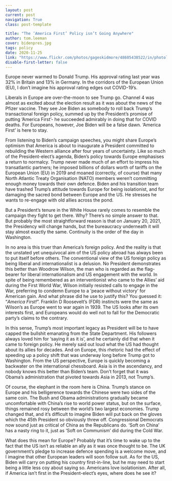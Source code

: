 ```yaml
---
layout: post
current: post
navigation: True
class: post-template

title: "The ‘America First’ Policy isn’t Going Anywhere"
author: tom.leeman
cover: bidenpres.jpg
tags: policy
date: 2020-11-25
link: "https://www.flickr.com/photos/gageskidmore/48605438522/in/photolist-2h45zaf-2h46xuW-2igL3MM-2gv9dGq-2gv9ADn-2igMctZ-2h45KHj-2igL8ik-2h46zHd-2h45Rkb-2gYyFvG-2h45Sdt-2h45MVf-2h45SwE-2itrhqA-2gX8SAZ-2h46zBm-2h45Rdc-2gX88X6-2igLcf3-2h46A3g-2igM7nr-94dP6i-2h46AnV-2gv9QEy-2gv9pBM-2gYxXx7-2h45RRX-2h45zVy-2igMddu-2if4pYi-2gYxVq6-TeUskZ-2h45R7f-2h45MKa-2gYyG88-2if11qd-2h45Mr9-2iuYo11-2ho9vJF-2if12uC-2if3qdH-2iv1UZp-2igLbq2-2h46zu7-2gYxPoG-2iuYoaj-2gYyHT2-2if12ZA-2h46yAt/"
disable-first-letter: false
---
```

<p>Europe never warmed to Donald Trump. His approval rating last year was 32% in Britain and 13% in Germany. In the corridors of the European Union (EU), I don’t imagine his approval rating edges out COVID-19’s.&nbsp;</p><p>Liberals in Europe are over-the-moon to see Trump go. Channel 4 was almost as excited about the election result as it was about the news of the Pfizer vaccine. They see Joe Biden as somebody to roll back Trump’s transactional foreign policy, summed up by the President’s promise of putting ‘America First’- he succeeded admirably in doing that for COVID deaths. For Europeans, however, Joe Biden will be a false dawn. ‘America First’ is here to stay.&nbsp;</p><p>From listening to Biden’s campaign speeches, you might share Europe’s optimism that America is about to inaugurate a President committed to rebuilding the Western alliance after four years of uncertainty. Like so much of the President-elect’s agenda, Biden’s policy towards Europe emphasises a return to normalcy. Trump never made much of an effort to impress his transatlantic partners; he imposed billions of dollars worth of tariffs on the European Union (EU) in 2019 and moaned (correctly, of course) that many North Atlantic Treaty Organisation (NATO) members weren’t committing enough money towards their own defence. Biden and his transition team have trashed Trump’s attitude towards Europe for being isolationist, and for damaging the sacred bond between Europe and the US. He stresses he wants to re-engage with old allies across the pond.</p><p>But a President’s tenure in the White House rarely comes to resemble the campaign they fight to get there. Why? There’s no simple answer to that. But probably the most straightforward reason is that on January 20, 2021, the Presidency will change hands, but the bureaucracy underneath it will stay almost exactly the same. Continuity is the order of the day in Washington.&nbsp;</p><p>In no area is this truer than America’s foreign policy. And the reality is that the unstated yet unequivocal aim of the US policy abroad has always been to put itself before others. The conventional view of the US foreign policy as being liberal and internationalist is a delusion. No President demonstrates this better than Woodrow Wilson, the man who is regarded as the flag-bearer for liberal internationalism and US engagement with the world. In spite of being remembered as an interventionist who came to the Allies’ aid during the First World War, Wilson initially resisted calls to engage in the War, preferring to condemn Europe to a ‘peace without victory’ for American gain. And what phrase did he use to justify this? You guessed it: “<em >America First!</em>”. Franklin D Roosevelt’s (FDR) instincts were the same as Wilson’s as Europe went to war again in 1939. The US looks after its own interests first, and Europeans would do well not to fall for the Democratic party’s claims to the contrary.&nbsp;</p><p>In this sense, Trump’s most important legacy as President will be to have capped the bullshit emanating from the State Department. His followers always loved him for ‘saying it as it is’, and he certainly did that when it came to foreign policy. He merely said out loud what the US had thought about its allies for decades. And on Europe, this rhetoric had the effect of speeding up a policy shift that was underway long before Trump got to Washington. From the US perspective, Europe is quickly becoming a backwater on the international chessboard. Asia is in the ascendancy, and nobody knows this better than Biden’s team. Don’t forget that it was Obama’s administration that pivoted towards Asia in 2013, not Trump’s.&nbsp;</p><p>Of course, the elephant in the room here is China. Trump’s stance on Europe and his belligerence towards the Chinese were two sides of the same coin. The Bush and Obama administrations gradually became uncomfortable with China’s rise to world power status, but on the surface, things remained rosy between the world’s two largest economies. Trump changed that, and it’s difficult to imagine Biden will put back on the gloves which the 45th President so obviously threw off. Congressional Democrats now sound just as critical of China as the Republicans do. ‘Soft on China’ has a nasty ring to it, just as ‘Soft on Communism’ did during the Cold War.</p><p>What does this mean for Europe? Probably that it’s time to wake up to the fact that the US isn’t as reliable an ally as it was once thought to be. The UK government’s pledge to increase defence spending is a welcome move, and I imagine that other European leaders will soon follow suit. As for the US, Biden will carry on putting his country first-in-line, but he may need to start being a little less coy about saying so. Americans love isolationism. After all, if America isn’t first in the President-elect’s eyes, where does he see it?</p>

